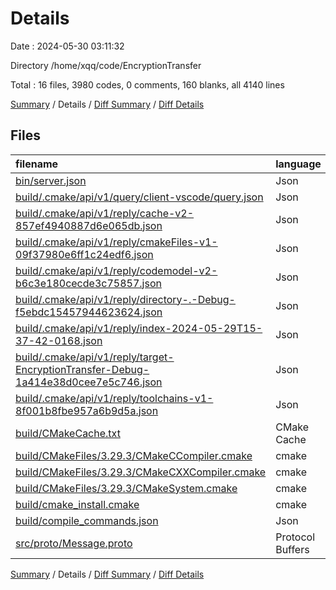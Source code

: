 # Details

Date : 2024-05-30 03:11:32

Directory /home/xqq/code/EncryptionTransfer

Total : 16 files,  3980 codes, 0 comments, 160 blanks, all 4140 lines

[Summary](results.md) / Details / [Diff Summary](diff.md) / [Diff Details](diff-details.md)

## Files
| filename | language | code | comment | blank | total |
| :--- | :--- | ---: | ---: | ---: | ---: |
| [bin/server.json](/bin/server.json) | Json | 4 | 0 | 0 | 4 |
| [build/.cmake/api/v1/query/client-vscode/query.json](/build/.cmake/api/v1/query/client-vscode/query.json) | Json | 1 | 0 | 0 | 1 |
| [build/.cmake/api/v1/reply/cache-v2-857ef4940887d6e065db.json](/build/.cmake/api/v1/reply/cache-v2-857ef4940887d6e065db.json) | Json | 1,943 | 0 | 1 | 1,944 |
| [build/.cmake/api/v1/reply/cmakeFiles-v1-09f37980e6ff1c24edf6.json](/build/.cmake/api/v1/reply/cmakeFiles-v1-09f37980e6ff1c24edf6.json) | Json | 492 | 0 | 1 | 493 |
| [build/.cmake/api/v1/reply/codemodel-v2-b6c3e180cecde3c75857.json](/build/.cmake/api/v1/reply/codemodel-v2-b6c3e180cecde3c75857.json) | Json | 60 | 0 | 1 | 61 |
| [build/.cmake/api/v1/reply/directory-.-Debug-f5ebdc15457944623624.json](/build/.cmake/api/v1/reply/directory-.-Debug-f5ebdc15457944623624.json) | Json | 14 | 0 | 1 | 15 |
| [build/.cmake/api/v1/reply/index-2024-05-29T15-37-42-0168.json](/build/.cmake/api/v1/reply/index-2024-05-29T15-37-42-0168.json) | Json | 132 | 0 | 1 | 133 |
| [build/.cmake/api/v1/reply/target-EncryptionTransfer-Debug-1a414e38d0cee7e5c746.json](/build/.cmake/api/v1/reply/target-EncryptionTransfer-Debug-1a414e38d0cee7e5c746.json) | Json | 465 | 0 | 1 | 466 |
| [build/.cmake/api/v1/reply/toolchains-v1-8f001b8fbe957a6b9d5a.json](/build/.cmake/api/v1/reply/toolchains-v1-8f001b8fbe957a6b9d5a.json) | Json | 110 | 0 | 1 | 111 |
| [build/CMakeCache.txt](/build/CMakeCache.txt) | CMake Cache | 433 | 0 | 96 | 529 |
| [build/CMakeFiles/3.29.3/CMakeCCompiler.cmake](/build/CMakeFiles/3.29.3/CMakeCCompiler.cmake) | cmake | 63 | 0 | 18 | 81 |
| [build/CMakeFiles/3.29.3/CMakeCXXCompiler.cmake](/build/CMakeFiles/3.29.3/CMakeCXXCompiler.cmake) | cmake | 73 | 0 | 20 | 93 |
| [build/CMakeFiles/3.29.3/CMakeSystem.cmake](/build/CMakeFiles/3.29.3/CMakeSystem.cmake) | cmake | 10 | 0 | 6 | 16 |
| [build/cmake_install.cmake](/build/cmake_install.cmake) | cmake | 46 | 0 | 9 | 55 |
| [build/compile_commands.json](/build/compile_commands.json) | Json | 110 | 0 | 0 | 110 |
| [src/proto/Message.proto](/src/proto/Message.proto) | Protocol Buffers | 24 | 0 | 4 | 28 |

[Summary](results.md) / Details / [Diff Summary](diff.md) / [Diff Details](diff-details.md)